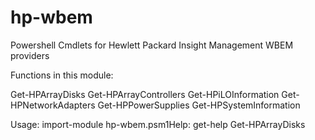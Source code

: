 # hp-wbem
Powershell Cmdlets for Hewlett Packard Insight Management WBEM providers

Functions in this module:

Get-HPArrayDisks
Get-HPArrayControllers
Get-HPiLOInformation
Get-HPNetworkAdapters
Get-HPPowerSupplies
Get-HPSystemInformation

Usage: import-module hp-wbem.psm1Help: get-help Get-HPArrayDisks
